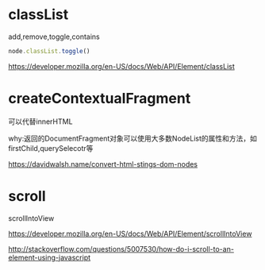 # classList

add,remove,toggle,contains

```js
node.classList.toggle()
```

https://developer.mozilla.org/en-US/docs/Web/API/Element/classList

# createContextualFragment

可以代替innerHTML

why:返回的DocumentFragment对象可以使用大多数NodeList的属性和方法，如firstChild,querySelecotr等

https://davidwalsh.name/convert-html-stings-dom-nodes

# scroll

scrollIntoView

https://developer.mozilla.org/en-US/docs/Web/API/Element/scrollIntoView

http://stackoverflow.com/questions/5007530/how-do-i-scroll-to-an-element-using-javascript